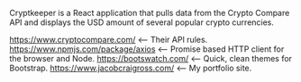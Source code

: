 Cryptkeeper is a React application that pulls data from the Crypto Compare API and displays the USD amount of several popular crypto currencies. 

https://www.cryptocompare.com/ <-- Their API rules. 
https://www.npmjs.com/package/axios <-- Promise based HTTP client for the browser and Node.
https://bootswatch.com/ <-- Quick, clean themes for Bootstrap. 
https://www.jacobcraigross.com/ <-- My portfolio site. 
